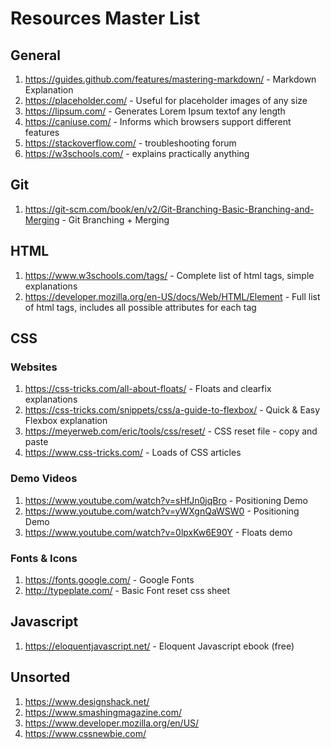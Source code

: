 # Resources Master List

## General
1. https://guides.github.com/features/mastering-markdown/ - Markdown Explanation
2. https://placeholder.com/ - Useful for placeholder images of any size
3. https://lipsum.com/ - Generates Lorem Ipsum textof any length
4. https://caniuse.com/ - Informs which browsers support different features
5. https://stackoverflow.com/ - troubleshooting forum
6. https://w3schools.com/ - explains practically anything

## Git
1. https://git-scm.com/book/en/v2/Git-Branching-Basic-Branching-and-Merging - Git Branching + Merging

## HTML
1. https://www.w3schools.com/tags/ - Complete list of html tags, simple explanations
2. https://developer.mozilla.org/en-US/docs/Web/HTML/Element - Full list of html tags, includes all possible attributes for each tag

## CSS
### Websites
1. https://css-tricks.com/all-about-floats/ - Floats and clearfix explanations
2. https://css-tricks.com/snippets/css/a-guide-to-flexbox/ - Quick & Easy Flexbox explanation
3. https://meyerweb.com/eric/tools/css/reset/ - CSS reset file - copy and paste
4. https://www.css-tricks.com/ - Loads of CSS articles

### Demo Videos
1. https://www.youtube.com/watch?v=sHfJn0jqBro - Positioning Demo
2. https://www.youtube.com/watch?v=yWXgnQaWSW0 - Positioning Demo
3. https://www.youtube.com/watch?v=0lpxKw6E90Y - Floats demo
### Fonts & Icons
1. https://fonts.google.com/ - Google Fonts
2. http://typeplate.com/ - Basic Font reset css sheet


## Javascript
1. https://eloquentjavascript.net/ - Eloquent Javascript ebook (free)


## Unsorted
1. https://www.designshack.net/
2. https://www.smashingmagazine.com/
3. https://www.developer.mozilla.org/en/US/
4. https://www.cssnewbie.com/